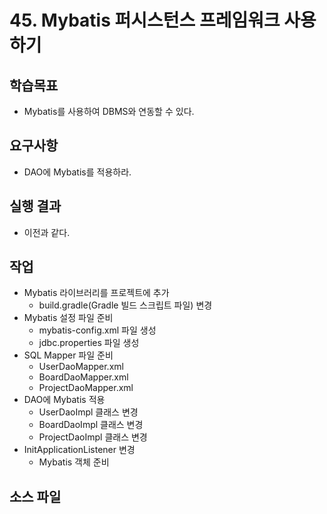 # 45. Mybatis 퍼시스턴스 프레임워크 사용하기

## 학습목표

- Mybatis를 사용하여 DBMS와 연동할 수 있다.

## 요구사항

- DAO에 Mybatis를 적용하라.

## 실행 결과

- 이전과 같다.

## 작업

- Mybatis 라이브러리를 프로젝트에 추가
  - build.gradle(Gradle 빌드 스크립트 파일) 변경
- Mybatis 설정 파일 준비
  - mybatis-config.xml 파일 생성
  - jdbc.properties 파일 생성
- SQL Mapper 파일 준비
  - UserDaoMapper.xml
  - BoardDaoMapper.xml
  - ProjectDaoMapper.xml
- DAO에 Mybatis 적용
  - UserDaoImpl 클래스 변경 
  - BoardDaoImpl 클래스 변경
  - ProjectDaoImpl 클래스 변경
- InitApplicationListener 변경
  - Mybatis 객체 준비


## 소스 파일

